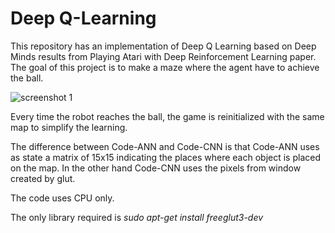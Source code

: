# Deep Q-Learning

This repository has an implementation of Deep Q Learning based on Deep Minds results from Playing Atari with Deep Reinforcement Learning paper. The goal of this project is to make a maze where the agent have to achieve the ball.

![screenshot 1](https://raw.githubusercontent.com/Lucas001/Deep-Q-Learning/images/top.png)

Every time the robot reaches the ball, the game is reinitialized with the same map to simplify the learning.

The difference between Code-ANN and Code-CNN is that Code-ANN uses as state a matrix of 15x15 indicating the places where each object is placed on the map. In the other hand Code-CNN uses the pixels from window created by glut.

The code uses CPU only.

The only library required is *sudo apt-get install freeglut3-dev* 
